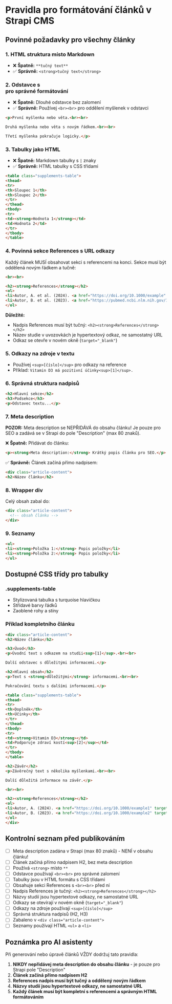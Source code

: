 # Pravidla pro formátování článků v Strapi CMS

## Povinné požadavky pro všechny články

### 1. HTML struktura místo Markdown
- ❌ **Špatně:** `**tučný text**`
- ✅ **Správně:** `<strong>tučný text</strong>`

### 2. Odstavce s <br> pro správné formátování
- ❌ **Špatně:** Dlouhé odstavce bez zalomení
- ✅ **Správně:** Používej `<br><br>` pro oddělení myšlenek v odstavci

```html
<p>První myšlenka nebo věta.<br><br>

Druhá myšlenka nebo věta s novým řádkem.<br><br>

Třetí myšlenka pokračuje logicky.</p>
```

### 3. Tabulky jako HTML
- ❌ **Špatně:** Markdown tabulky s `|` znaky
- ✅ **Správně:** HTML tabulky s CSS třídami

```html
<table class="supplements-table">
<thead>
<tr>
<th>Sloupec 1</th>
<th>Sloupec 2</th>
</tr>
</thead>
<tbody>
<tr>
<td><strong>Hodnota 1</strong></td>
<td>Hodnota 2</td>
</tr>
</tbody>
</table>
```

### 4. Povinná sekce References s URL odkazy
Každý článek MUSÍ obsahovat sekci s referencemi na konci. Sekce musí být oddělená novým řádkem a tučně:

```html
<br><br>

<h2><strong>References</strong></h2>
<ol>
<li>Autor, A. et al. (2024). <a href="https://doi.org/10.1000/example" target="_blank">"Název studie."</a> <em>Journal Name</em>, 12(3), 123-145.</li>
<li>Autor, B. et al. (2023). <a href="https://pubmed.ncbi.nlm.nih.gov/12345678" target="_blank">"Název studie."</a> <em>Journal Name</em>, 11(2), 67-89.</li>
</ol>
```

**Důležité:**
- Nadpis References musí být tučný: `<h2><strong>References</strong></h2>`
- Název studie v uvozovkách je hypertextový odkaz, ne samostatný URL
- Odkaz se otevře v novém okně (`target="_blank"`)

### 5. Odkazy na zdroje v textu
- Používej `<sup>[číslo]</sup>` pro odkazy na reference
- Příklad: `Vitamin D3 má pozitivní účinky<sup>[1]</sup>.`

### 6. Správná struktura nadpisů
```html
<h2>Hlavní sekce</h2>
<h3>Podsekce</h3>
<p>Odstavec textu...</p>
```

### 7. Meta description
**POZOR:** Meta description se NEPŘIDÁVÁ do obsahu článku! Je pouze pro SEO a zadává se v Strapi do pole "Description" (max 80 znaků).

❌ **Špatně:** Přidávat do článku:
```html
<p><strong>Meta description:</strong> Krátký popis článku pro SEO.</p>
```

✅ **Správně:** Článek začíná přímo nadpisem:
```html
<div class="article-content">
<h2>Název článku</h2>
```

### 8. Wrapper div
Celý obsah zabal do:
```html
<div class="article-content">
  <!-- obsah článku -->
</div>
```

### 9. Seznamy
```html
<ul>
<li><strong>Položka 1:</strong> Popis položky</li>
<li><strong>Položka 2:</strong> Popis položky</li>
</ul>
```

## Dostupné CSS třídy pro tabulky

### .supplements-table
- Stylizovaná tabulka s turquoise hlavičkou
- Střídavé barvy řádků
- Zaoblené rohy a stíny

### Příklad kompletního článku

```html
<div class="article-content">
<h2>Název článku</h2>

<h3>Úvod</h3>
<p>Úvodní text s odkazem na studii<sup>[1]</sup>.<br><br>

Další odstavec s důležitými informacemi.</p>

<h2>Hlavní obsah</h2>
<p>Text s <strong>důležitými</strong> informacemi.<br><br>

Pokračování textu s dalšími informacemi.</p>

<table class="supplements-table">
<thead>
<tr>
<th>Doplněk</th>
<th>Účinky</th>
</tr>
</thead>
<tbody>
<tr>
<td><strong>Vitamin D3</strong></td>
<td>Podporuje zdraví kostí<sup>[2]</sup></td>
</tr>
</tbody>
</table>

<h2>Závěr</h2>
<p>Závěrečný text s několika myšlenkami.<br><br>

Další důležitá informace na závěr.</p>

<br><br>

<h2><strong>References</strong></h2>
<ol>
<li>Autor, A. (2024). <a href="https://doi.org/10.1000/example1" target="_blank">"Název studie."</a> <em>Journal</em>, 1, 1-10.</li>
<li>Autor, B. (2023). <a href="https://doi.org/10.1000/example2" target="_blank">"Další studie."</a> <em>Journal</em>, 2, 11-20.</li>
</ol>
</div>
```

## Kontrolní seznam před publikováním

- [ ] Meta description zadána v Strapi (max 80 znaků) - NENÍ v obsahu článku!
- [ ] Článek začíná přímo nadpisem H2, bez meta description
- [ ] Používá `<strong>` místo `**`
- [ ] Odstavce používají `<br><br>` pro správné zalomení
- [ ] Tabulky jsou v HTML formátu s CSS třídami
- [ ] Obsahuje sekci References s `<br><br>` před ní
- [ ] Nadpis References je tučný: `<h2><strong>References</strong></h2>`
- [ ] Názvy studií jsou hypertextové odkazy, ne samostatné URL
- [ ] Odkazy se otevírají v novém okně (`target="_blank"`)
- [ ] Odkazy na zdroje používají `<sup>[číslo]</sup>`
- [ ] Správná struktura nadpisů (H2, H3)
- [ ] Zabaleno v `<div class="article-content">`
- [ ] Seznamy používají HTML `<ul>` a `<li>`

## Poznámka pro AI asistenty

Při generování nebo úpravě článků VŽDY dodržuj tato pravidla:

1. **NIKDY nepřidávej meta description do obsahu článku** - je pouze pro Strapi pole "Description"
2. **Článek začíná přímo nadpisem H2**
3. **References nadpis musí být tučný a oddělený novým řádkem**
4. **Názvy studií jsou hypertextové odkazy, ne samostatné URL**
5. **Každý článek musí být kompletní s referencemi a správným HTML formátováním**
